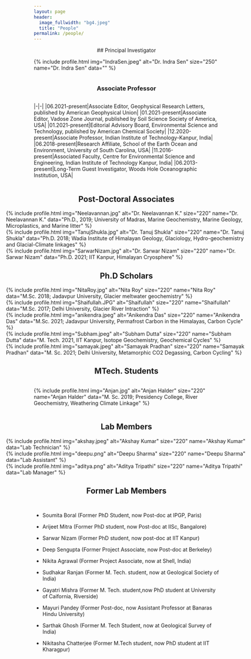 ```yaml
---
layout: page
header:
  image_fullwidth: "bg4.jpeg"
  title: "People"
permalink: /people/
---
```

<div style="display:flex;flex-direction:column;align-items:center;" markdown="1">
## Principal Investigator

{% include profile.html 
img="IndraSen.jpeg" 
alt="Dr. Indra Sen" 
size="250"
name="Dr. Indra Sen"
data="" %}

### Associate Professor

|-|-|
|06.2021-present|Associate Editor, Geophysical Research Letters, published by American Geophysical Union|
|01.2021-present|Associate Editor, Vadose Zone Journal, published by Soil Science Society of America, USA|
|01.2021-present|Editorial Advisory Board, Environmental Science and Technology, published by American Chemical Society|
|12.2020-present|Associate Professor, Indian Institute of Technology-Kanpur, India|
|06.2018-present|Research Affiliate, School of the Earth Ocean and Environment, University of South Carolina, USA|
|11.2016-present|Associated Faculty, Centre for Environmental Science and Engineering, Indian Institute of Technology Kanpur, India|
|06.2013-present|Long-Term Guest Investigator, Woods Hole Oceanographic Institution, USA|

## Post-Doctoral Associates

<div class="row" style="width:min(130%,90vw)">
<div class="large-4 small-4 columns">
{% include profile.html
img="Neelavannan.jpg"
alt="Dr. Neelavannan K."
size="220"
name="Dr. Neelavannan K."
data="Ph.D., 2019; University of Madras, Marine Geochemistry, Marine Geology, Microplastics, and Marine litter"
%}
</div>
<div class="large-4 small-4 columns">
{% include profile.html
img="TanujShukla.jpg"
alt="Dr. Tanuj Shukla"
size="220"
name="Dr. Tanuj Shukla"
data="Ph.D. 2018; Wadia Institute of Himalayan Geology, Glaciology, Hydro-geochemistry and Glacial-Climate linkages"
%}
</div>
<div class="large-4 small-4 columns">
{% include profile.html
img="SarwarNizam.jpg"
alt="Dr. Sarwar Nizam"
size="220"
name="Dr. Sarwar Nizam"
data="Ph.D. 2021; IIT Kanpur, Himalayan Cryosphere"
%}
</div>
</div>

## Ph.D Scholars

<div class="row" style="width:min(130%,90vw)">
<div class="large-4 small-4 columns">
{% include profile.html
img="NitaRoy.jpg"
alt="Nita Roy"
size="220"
name="Nita Roy"
data="M.Sc. 2018; Jadavpur University, Glacier meltwater geochemistry"
%}
</div>
<div class="large-4 small-4 columns">
{% include profile.html
img="Shaifullah.JPG"
alt="Shaifullah"
size="220"
name="Shaifullah"
data="M.Sc. 2017; Delhi University, Glacier River Intraction"
%}
</div>
<div class="large-4 small-4 columns">
{% include profile.html
img="anikendra.jpeg"
alt="Anikendra Das"
size="220"
name="Anikendra Das"
data="M.Sc. 2021; Jadavpur University, Permafrost Carbon in the Himalayas, Carbon Cycle"
%}
</div>
</div>

<div class="row" style="width:min(130%,90vw)">
<div class="large-6 small-6 columns">
{% include profile.html
img="Subham.jpeg"
alt="Subham Dutta"
size="220"
name="Subham Dutta"
data="M. Tech. 2021, IIT Kanpur, Isotope Geochemistry, Geochemical Cycles"
%}
</div>
<div class="large-6 small-6 columns">
{% include profile.html
img="samayak.jpeg"
alt="Samayak Pradhan"
size="220"
name="Samayak Pradhan"
data="M. Sc. 2021; Delhi University, Metamorphic CO2 Degassing, Carbon Cycling"
%}
</div>
</div>

## MTech. Students

{% include profile.html
img="Anjan.jpg"
alt="Anjan Halder"
size="220"
name="Anjan Halder"
data="M. Sc. 2019; Presidency College, River Geochemistry, Weathering Climate Linkage"
%}

## Lab Members

<div class="row" style="width:min(130%,90vw)">
<div class="large-4 small-4 columns">
{% include profile.html
img="akshay.jpeg"
alt="Akshay Kumar"
size="220"
name="Akshay Kumar"
data="Lab Technician"
%}
</div>
<div class="large-4 small-4 columns">
{% include profile.html
img="deepu.png"
alt="Deepu Sharma"
size="220"
name="Deepu Sharma"
data="Lab Assistant"
%}
</div>
<div class="large-4 small-4 columns">
{% include profile.html
img="aditya.png"
alt="Aditya Tripathi"
size="220"
name="Aditya Tripathi"
data="Lab Manager"
%}
</div>
</div>

## Former Lab Members

 - Soumita Boral (Former PhD Student, now Post-doc at IPGP, Paris)

 - Arijeet Mitra (Former PhD student, now Post-doc at IISc, Bangalore)

 - Sarwar Nizam (Former PhD student, now post-doc at IIT Kanpur)

 - Deep Sengupta (Former Project Associate, now Post-doc at Berkeley)

 - Nikita Agrawal (Former Project Associate, now at Shell, India)

 - Sudhakar Ranjan (Former M. Tech. student, now at Geological Society of India)

 - Gayatri Mishra (Former M. Tech. student,now PhD student at University of Caifornia, Riverside)

 - Mayuri Pandey (Former Post-doc, now Assistant Professor at Banaras Hindu University)

 - Sarthak Ghosh (Former M. Tech Student, now at Geological Survey of India)

 - Nikitasha Chatterjee (Former M.Tech student, now PhD student at IIT Kharagpur)

</div>